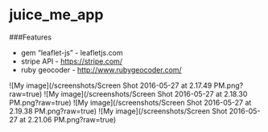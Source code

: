 # juice_me_app

###Features
 * gem “leaflet-js” - leafletjs.com
 * stripe API - https://stripe.com/
 * ruby geocoder - http://www.rubygeocoder.com/

![My image](/screenshots/Screen Shot 2016-05-27 at 2.17.49 PM.png?raw=true)
![My image](/screenshots/Screen Shot 2016-05-27 at 2.18.30 PM.png?raw=true)
![My image](/screenshots/Screen Shot 2016-05-27 at 2.19.38 PM.png?raw=true)
![My image](/screenshots/Screen Shot 2016-05-27 at 2.21.06 PM.png?raw=true)
